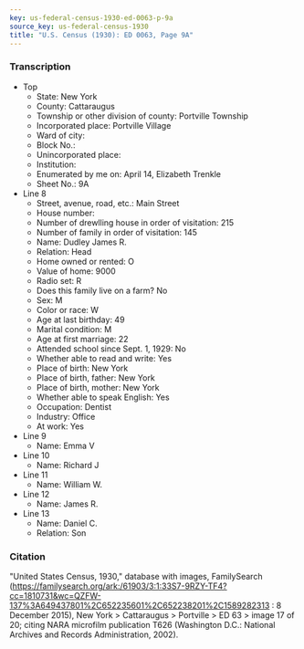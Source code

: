 ```yaml
---
key: us-federal-census-1930-ed-0063-p-9a
source_key: us-federal-census-1930
title: "U.S. Census (1930): ED 0063, Page 9A"
---
```


### Transcription

- Top
    - State: New York
    - County: Cattaraugus
    - Township or other division of county: Portville Township
    - Incorporated place: Portville Village
    - Ward of city:
    - Block No.:
    - Unincorporated place:
    - Institution:
    - Enumerated by me on: April 14, Elizabeth Trenkle
    - Sheet No.: 9A
- Line 8
    - Street, avenue, road, etc.: Main Street
    - House number:
    - Number of drewlling house in order of visitation: 215
    - Number of family in order of visitation: 145
    - Name: Dudley James R.
    - Relation: Head
    - Home owned or rented: O
    - Value of home: 9000
    - Radio set: R
    - Does this family live on a farm? No
    - Sex: M
    - Color or race: W
    - Age at last birthday: 49
    - Marital condition: M
    - Age at first marriage: 22
    - Attended school since Sept. 1, 1929: No
    - Whether able to read and write: Yes
    - Place of birth: New York
    - Place of birth, father: New York
    - Place of birth, mother: New York
    - Whether able to speak English: Yes
    - Occupation: Dentist
    - Industry: Office
    - At work: Yes
- Line 9
    - Name: Emma V
- Line 10
    - Name: Richard J
- Line 11
    - Name: William W.
- Line 12
    - Name: James R.
- Line 13
    - Name: Daniel C.
    - Relation: Son

### Citation

"United States Census, 1930," database with images, FamilySearch (https://familysearch.org/ark:/61903/3:1:33S7-9RZY-TF4?cc=1810731&wc=QZFW-137%3A649437801%2C652235601%2C652238201%2C1589282313 : 8 December 2015), New York > Cattaraugus > Portville > ED 63 > image 17 of 20; citing NARA microfilm publication T626 (Washington D.C.: National Archives and Records Administration, 2002).